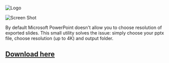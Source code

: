 ![Logo](https://i.imgur.com/uIQTnMr.png)

![Screen Shot](https://i.imgur.com/Ttf6osM.png)

By default Microsoft PowerPoint doesn't allow you to choose resolution of exported slides. This small utility solves the issue: simply choose your pptx file, choose resolution (up to 4K) and output folder.

## [Download here](https://github.com/DmitrySavritsky/Slide-to-image-4K/releases/tag/1.0)
